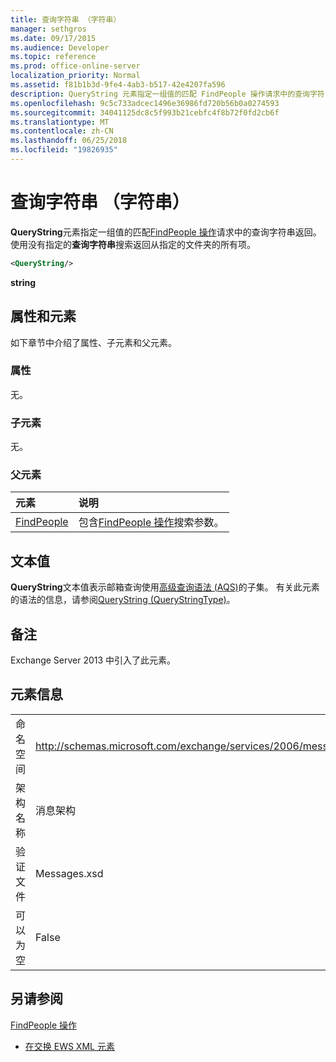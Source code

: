 ```yaml
---
title: 查询字符串 （字符串）
manager: sethgros
ms.date: 09/17/2015
ms.audience: Developer
ms.topic: reference
ms.prod: office-online-server
localization_priority: Normal
ms.assetid: f81b1b3d-9fe4-4ab3-b517-42e4207fa596
description: QueryString 元素指定一组值的匹配 FindPeople 操作请求中的查询字符串返回。 使用没有指定的查询字符串搜索返回从指定的文件夹的所有项。
ms.openlocfilehash: 9c5c733adcec1496e36986fd720b56b0a0274593
ms.sourcegitcommit: 34041125dc8c5f993b21cebfc4f8b72f0fd2cb6f
ms.translationtype: MT
ms.contentlocale: zh-CN
ms.lasthandoff: 06/25/2018
ms.locfileid: "19826935"
---
```

# <a name="querystring-string"></a>查询字符串 （字符串）

**QueryString**元素指定一组值的匹配[FindPeople 操作](findpeople-operation.md)请求中的查询字符串返回。 使用没有指定的**查询字符串**搜索返回从指定的文件夹的所有项。 
  
```XML
<QueryString/> 
```

 **string**
## <a name="attributes-and-elements"></a>属性和元素

如下章节中介绍了属性、子元素和父元素。
  
### <a name="attributes"></a>属性

无。
  
### <a name="child-elements"></a>子元素

无。
  
### <a name="parent-elements"></a>父元素

|**元素**|**说明**|
|:-----|:-----|
|[FindPeople](findpeople.md) <br/> |包含[FindPeople 操作](findpeople-operation.md)搜索参数。  <br/> |
   
## <a name="text-value"></a>文本值

**QueryString**文本值表示邮箱查询使用[高级查询语法 (AQS)](http://msdn.microsoft.com/en-us/library/aa965711%28VS.85%29.aspx)的子集。 有关此元素的语法的信息，请参阅[QueryString (QueryStringType)](querystring-querystringtype.md)。
  
## <a name="remarks"></a>备注

Exchange Server 2013 中引入了此元素。
  
## <a name="element-information"></a>元素信息

|||
|:-----|:-----|
|命名空间  <br/> |http://schemas.microsoft.com/exchange/services/2006/messages  <br/> |
|架构名称  <br/> |消息架构  <br/> |
|验证文件  <br/> |Messages.xsd  <br/> |
|可以为空  <br/> |False  <br/> |
   
## <a name="see-also"></a>另请参阅



[FindPeople 操作](findpeople-operation.md)


- [在交换 EWS XML 元素](ews-xml-elements-in-exchange.md)

